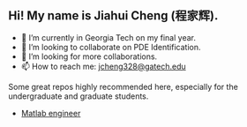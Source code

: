 ## Hi! My name is Jiahui Cheng (程家辉). 

- 🔭 I’m currently in Georgia Tech on my final year. 
- 👯 I’m looking to collaborate on PDE Identification.
- 🤔 I’m looking for more collaborations.
- 📫 How to reach me: jcheng328@gatech.edu

Some great repos highly recommended here, especially for the undergraduate and graduate students. 
 - [Matlab engineer](https://undocumentedmatlab.com/)
<!--
**jcheng328/jcheng328** is a ✨ _special_ ✨ repository because its `README.md` (this file) appears on your GitHub profile.

Here are some ideas to get you started:

- 🔭 I’m currently working on ...
- 🌱 I’m currently learning ...
- 👯 I’m looking to collaborate on ...
- 🤔 I’m looking for help with ...
- 💬 Ask me about ...
- 📫 How to reach me: ...
- 😄 Pronouns: ...
- ⚡ Fun fact: ...
-->
